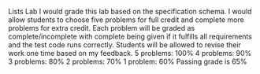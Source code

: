 Lists Lab
I would grade this lab based on the specification schema. I would allow students to choose five problems for full credit and complete more problems for extra credit. Each problem will be graded as complete/incomplete with complete being given if it fulfills all requirements and the test code runs correctly. Students will be allowed to revise their work one time based on my feedback. 
5 problems: 100%
4 problems: 90%
3 problems: 80%
2 problems: 70%
1 problem: 60%
Passing grade is 65%
